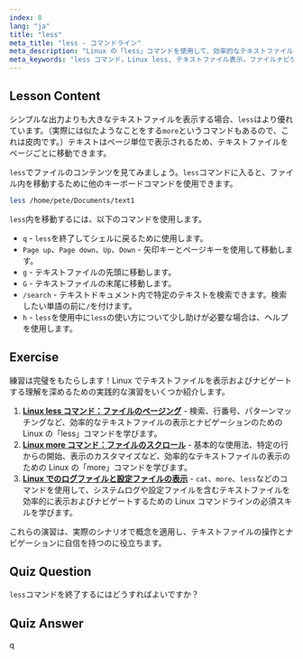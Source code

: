 ```yaml
---
index: 8
lang: "ja"
title: "less"
meta_title: "less - コマンドライン"
meta_description: "Linux の「less」コマンドを使用して、効率的なテキストファイルの表示とナビゲーションを行う方法を学びます。この初心者向けのガイドで、ページング、検索、終了をマスターしましょう。"
meta_keywords: "less コマンド，Linux less, テキストファイル表示，ファイルナビゲート，Linux チュートリアル，初心者 Linux, Linux ガイド"
---
```


## Lesson Content

シンプルな出力よりも大きなテキストファイルを表示する場合、`less`はより優れています。（実際には似たようなことをする`more`というコマンドもあるので、これは皮肉です。）テキストはページ単位で表示されるため、テキストファイルをページごとに移動できます。

`less`でファイルのコンテンツを見てみましょう。`less`コマンドに入ると、ファイル内を移動するために他のキーボードコマンドを使用できます。

```bash
less /home/pete/Documents/text1
```

`less`内を移動するには、以下のコマンドを使用します。

- `q` - `less`を終了してシェルに戻るために使用します。
- `Page up`、`Page down`、`Up`、`Down` - 矢印キーとページキーを使用して移動します。
- `g` - テキストファイルの先頭に移動します。
- `G` - テキストファイルの末尾に移動します。
- `/search` - テキストドキュメント内で特定のテキストを検索できます。検索したい単語の前に`/`を付けます。
- `h` - `less`を使用中に`less`の使い方について少し助けが必要な場合は、ヘルプを使用します。

## Exercise

練習は完璧をもたらします！Linux でテキストファイルを表示およびナビゲートする理解を深めるための実践的な演習をいくつか紹介します。

1. **[Linux less コマンド：ファイルのページング](https://labex.io/ja/labs/linux-linux-less-command-file-paging-214301)** - 検索、行番号、パターンマッチングなど、効率的なテキストファイルの表示とナビゲーションのための Linux の「less」コマンドを学びます。
2. **[Linux more コマンド：ファイルのスクロール](https://labex.io/ja/labs/linux-linux-more-command-file-scrolling-214299)** - 基本的な使用法、特定の行からの開始、表示のカスタマイズなど、効率的なテキストファイルの表示のための Linux の「more」コマンドを学びます。
3. **[Linux でのログファイルと設定ファイルの表示](https://labex.io/ja/labs/linux-viewing-log-and-configuration-files-in-linux-387914)** - `cat`、`more`、`less`などのコマンドを使用して、システムログや設定ファイルを含むテキストファイルを効率的に表示およびナビゲートするための Linux コマンドラインの必須スキルを学びます。

これらの演習は、実際のシナリオで概念を適用し、テキストファイルの操作とナビゲーションに自信を持つのに役立ちます。

## Quiz Question

`less`コマンドを終了するにはどうすればよいですか？

## Quiz Answer

q
